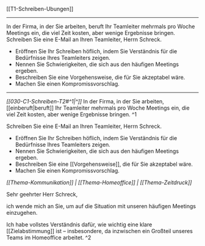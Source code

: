 [[T1-Schreiben-Ubungen]]

---

In der Firma, in der Sie arbeiten, beruft Ihr Teamleiter mehrmals pro Woche Meetings ein, die viel Zeit kosten, aber wenige Ergebnisse bringen. Schreiben Sie eine E-Mail an Ihren Teamleiter, Herrn Schreck.
- Eröffnen Sie Ihr Schreiben höflich, indem Sie Verständnis für die Bedürfnisse Ihres Teamleiters zeigen.
- Nennen Sie Schwierigkeiten, die sich aus den häufigen Meetings ergeben.
- Beschreiben Sie eine Vorgehensweise, die für Sie akzeptabel wäre.
- Machen Sie einen Kompromissvorschlag.

---

*[[030-C1-Schreiben-T2#^1|^]]* In der Firma, in der Sie arbeiten, [[einberuft|beruft]] Ihr Teamleiter mehrmals pro Woche Meetings ein, die viel Zeit kosten, aber wenige Ergebnisse bringen. ^1

Schreiben Sie eine E-Mail an Ihren Teamleiter, Herrn Schreck.
- Eröffnen Sie Ihr Schreiben höflich, indem Sie Verständnis für die Bedürfnisse Ihres Teamleiters zeigen.
- Nennen Sie Schwierigkeiten, die sich aus den häufigen Meetings ergeben.
- Beschreiben Sie eine [[Vorgehensweise]], die für Sie akzeptabel wäre.
- Machen Sie einen Kompromissvorschlag.

*[[Thema-Kommunikation]] | [[Thema-Homeoffice]] | [[Thema-Zeitdruck]]*

Sehr geehrter Herr Schreck,

ich wende mich an Sie, um auf die Situation mit unseren häufigen Meetings einzugehen.

Ich habe vollstes Verständnis dafür, wie wichtig eine klare [[Zielabstimmung]] ist – insbesondere, da inzwischen ein Großteil unseres Teams im Homeoffice arbeitet. ^2


